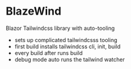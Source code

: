 # BlazeWind
Blazor Tailwindcss library with auto-tooling

- sets up complicated tailwindcsss tooling
- first build installs tailwindcss cli, init, build
- every build after runs build
- debug mode auto runs the tailwind watcher
